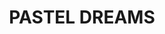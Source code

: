 ---
title: 'PASTEL DREAMS'
description: '"Pastel Dreams" unfolds like a gentle reverie, a vision of softness and serenity. Within this ethereal bouquet, delicate pastel blooms whisper of tranquil beauty and quiet elegance. Each petal, adorned in shades of blush, lavender, and baby blue, embodies the essence of a dreamy spring morning. As the bouquet takes shape, it evokes a sense of wonder and whimsy, transporting you to a world of enchantment and delight. With its airy fragrance and delicate hues, "Pastel Dreams" is a tribute to the beauty of simplicity and the power of imagination, inviting you to embrace the magic of the moment and drift away on a cloud of sweet reverie.'
publish_date: 2024-02-12
image: 'pastel-dreams.jpg'
price: 4500
message_at: 'https://m.me/justin.egonia'
tags: 'wedding'
slug: pastel-dreams
---